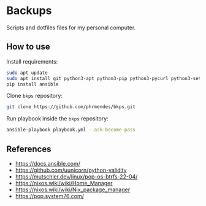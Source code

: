 # Backups

Scripts and dotfiles files for my personal computer.

## How to use

Install requirements:

```sh
sudo apt update
sudo apt install git python3-apt python3-pip python3-pycurl python3-setuptools
pip install ansible
```

Clone `bkps` repository:

```sh
git clone https://github.com/phrmendes/bkps.git
```

Run playbook inside the `bkps` repository:

```sh
ansible-playbook playbook.yml --ask-become-pass
```

## References

- <https://docs.ansible.com/>
- <https://github.com/uunicorn/python-validity>
- <https://mutschler.dev/linux/pop-os-btrfs-22-04/>
- <https://nixos.wiki/wiki/Home_Manager>
- <https://nixos.wiki/wiki/Nix_package_manager>
- <https://pop.system76.com/>
